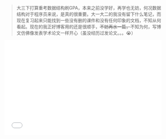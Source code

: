 > 大三下打算重考数据结构刷GPA，本来之前没学好，再学也无妨，何况数据结构对于程序员来说，是真的很重要。大一大二的我没有留下什么笔记，而现在复习起来只能找到一些没有删的课件和没有任何印象的文档，不知从何看起。现在的我正好博客用的还是很顺手，~~不妨再水一篇，~~不知为何，写博文仿佛像发表学术论文一样开心（虽没经历过发论文。。。😭）

<div style="position: relative; padding: 30% 45%;">
<iframe style="position: absolute; width: 100%; height: 100%; left: 0; top: 0;" src="//player.bilibili.com/player.html?aid=82837069&bvid=BV1nJ411V7bd&cid=141710539&page=1&as_wide=1&high_quality=1&danmaku=1" frameborder="no" scrolling="no" allowfullscreen="true"> </iframe>
</div>

